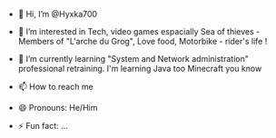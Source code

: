 - 👋 Hi, I’m @Hyxka700


- 👀 I’m interested in Tech, video games espacially Sea of thieves - Members of "L'arche du Grog", Love food, Motorbike - rider's life !
  
- 🌱 I’m currently learning "System and Network administration"  professional retraining. I'm learning Java too Minecraft you know

  
- 📫 How to reach me
  
- 😄 Pronouns: He/Him
  
- ⚡ Fun fact: ...


